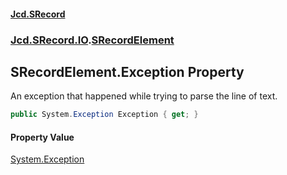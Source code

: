 #### [Jcd.SRecord](index.md 'index')
### [Jcd.SRecord.IO](Jcd.SRecord.IO.md 'Jcd.SRecord.IO').[SRecordElement](Jcd.SRecord.IO.SRecordElement.md 'Jcd.SRecord.IO.SRecordElement')

## SRecordElement.Exception Property

An exception that happened while trying to parse the line of text.

```csharp
public System.Exception Exception { get; }
```

#### Property Value
[System.Exception](https://docs.microsoft.com/en-us/dotnet/api/System.Exception 'System.Exception')